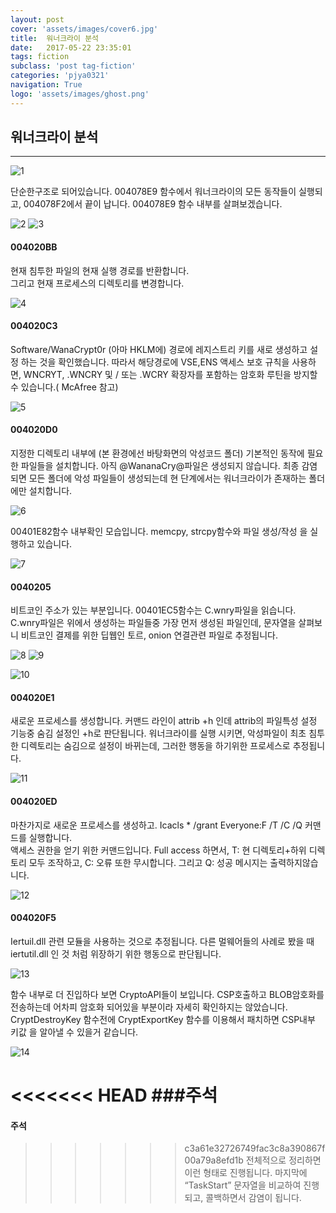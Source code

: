 ```yaml
---
layout: post
cover: 'assets/images/cover6.jpg'
title:  워너크라이 분석
date:   2017-05-22 23:35:01
tags: fiction
subclass: 'post tag-fiction'
categories: 'pjya0321'
navigation: True
logo: 'assets/images/ghost.png'
---
```



## 워너크라이 분석
-----

![1](assets/postimage/w1.png)

단순한구조로 되어있습니다. 004078E9 함수에서 워너크라이의 모든 동작들이 실행되고, 004078F2에서 끝이 납니다. 004078E9 함수 내부를 살펴보겠습니다.

![2](assets/postimage/w2.png)
![3](assets/postimage/w3.png)

#### 004020BB  
현재 침투한 파일의 현재 실행 경로를 반환합니다.  
그리고 현재 프로세스의 디렉토리를 변경합니다.  

![4](assets/postimage/w4.png)

#### 004020C3  
Software/WanaCrypt0r (아마 HKLM에) 경로에 레지스트리 키를 새로 생성하고 설정 하는 것을 확인했습니다. 따라서 해당경로에 VSE,ENS 액세스 보호 규칙을 사용하면, WNCRYT, .WNCRY 및 / 또는 .WCRY 확장자를 포함하는 암호화 루틴을 방지할 수 있습니다.( McAfree 참고)  

![5](assets/postimage/w5.png)

#### 004020D0  
지정한 디렉토리 내부에 (본 환경에선 바탕화면의 악성코드 폴더) 기본적인 동작에 필요한 파일들을 설치합니다. 아직 @WananaCry@파일은 생성되지 않습니다. 최종 감염되면 모든 폴더에 악성 파일들이 생성되는데 현 단계에서는 워너크라이가 존재하는 폴더에만 설치합니다.

![6](assets/postimage/w6.png)

00401E82함수 내부확인 모습입니다. memcpy, strcpy함수와 파일 생성/작성 을 실행하고 있습니다. 

![7](assets/postimage/w7.png)

#### 0040205  
비트코인 주소가 있는 부분입니다. 00401EC5함수는 C.wnry파일을 읽습니다. C.wnry파일은 위에서 생성하는 파일들중 가장 먼저 생성된 파일인데, 문자열을 살펴보니 비트코인 결제를 위한 딥웹인 토르, onion 연결관련 파일로 추정됩니다.

![8](assets/postimage/w8.png)
![9](assets/postimage/w9.png)


![10](assets/postimage/w10.png)

#### 004020E1  
새로운 프로세스를 생성합니다. 커맨드 라인이 attrib  +h 인데 attrib의 파일특성 설정 기능중 숨김 설정인 +h로 판단됩니다. 워너크라이를 실행 시키면, 악성파일이 최초 침투한 디렉토리는 숨김으로 설정이 바뀌는데, 그러한 행동을 하기위한 프로세스로 추정됩니다.

![11](assets/postimage/w11.png)

#### 004020ED  
마찬가지로 새로운 프로세스를 생성하고. Icacls * /grant Everyone:F /T /C /Q 커맨드를 실행합니다.  
액세스 권한을 얻기 위한 커맨드입니다. Full access 하면서, T: 현 디렉토리+하위 디렉토리 모두 조작하고, C: 오류 또한 무시합니다. 그리고 Q: 성공 메시지는 출력하지않습니다.

![12](assets/postimage/w12.png)

#### 004020F5  
Iertuil.dll 관련 모듈을 사용하는 것으로 추정됩니다. 다른 멀웨어들의 사례로 봤을 때 iertutil.dll 인 것 처럼 위장하기 위한 행동으로 판단됩니다.

![13](assets/postimage/w13.png)

함수 내부로 더 진입하다 보면 CryptoAPI들이 보입니다. CSP호출하고 BLOB암호화를 전송하는데 어차피 암호화 되어있을 부분이라 자세히 확인하지는 않았습니다. CryptDestroyKey 함수전에  CryptExportKey 함수를 이용해서 패치하면  CSP내부 키값 을 알아낼 수 있을거 같습니다.

![14](assets/postimage/w14.png)

<<<<<<< HEAD
###주석  
=======
#### 주석  
>>>>>>> c3a61e32726749fac3c8a390867f00a79a8efd1b
전체적으로 정리하면 이런 형태로 진행됩니다.
마지막에 “TaskStart” 문자열을 비교하여 진행되고, 콜백하면서  감염이 됩니다.

